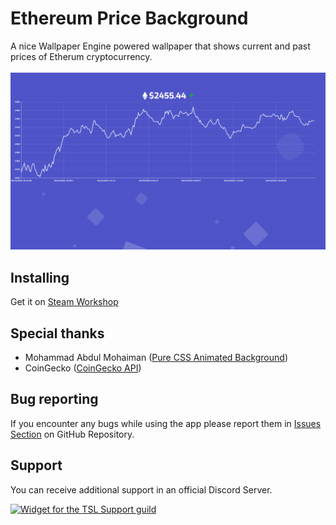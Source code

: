 # Ethereum Price Background
A nice Wallpaper Engine powered wallpaper that shows current and past prices of Etherum cryptocurrency.
<br/>
<br/>
![Background preview](https://raw.githubusercontent.com/JurijTSL/ethereum-price-background/main/preview.png)

## Installing
Get it on [Steam Workshop](https://steamcommunity.com/sharedfiles/filedetails/?id=2458069432)

## Special thanks
- Mohammad Abdul Mohaiman ([Pure CSS Animated Background](https://codepen.io/mohaiman/pen/MQqMyo))
- CoinGecko ([CoinGecko API](https://www.coingecko.com/en/api))

## Bug reporting
If you encounter any bugs while using the app please report them in [Issues Section](https://github.com/JurijTSL/ethereum-price-background/issues) on GitHub Repository.

## Support
You can receive additional support in an official Discord Server.

[![Widget for the TSL Support guild](https://discord.com/api/guilds/807666401300316160/widget.png?style=banner1)](https://discord.gg/Wa24skGscR)

